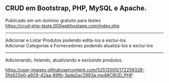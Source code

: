 ## CRUD em Bootstrap, PHP, MySQL e Apache.

Publicado em um domínio gratuito para testes<br />
https://crud-php-teste.000webhostapp.com/index.php

<hr>
Adicionar e Listar Produtos podendo edita-los e excluí-los<br />
Adicionar Categorias e Fornecedores podendo atualizá-los e excluí-los
<hr>
Adicionando, listando, atualizando e excluindo produtos.<br />

https://user-images.githubusercontent.com/52512005/172259328-5fd423e0-a929-42aa-89fb-3ada2ac2993a.mp4#CRUD_PHP

